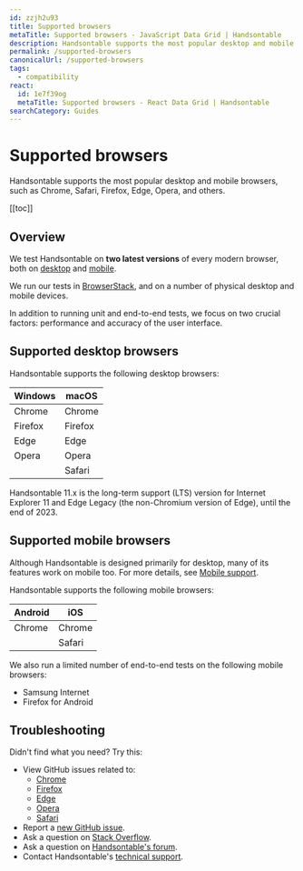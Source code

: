 ```yaml
---
id: zzjh2u93
title: Supported browsers
metaTitle: Supported browsers - JavaScript Data Grid | Handsontable
description: Handsontable supports the most popular desktop and mobile browsers, such as Chrome, Safari, Firefox, Edge, Opera, and others.
permalink: /supported-browsers
canonicalUrl: /supported-browsers
tags:
  - compatibility
react:
  id: 1e7f39og
  metaTitle: Supported browsers - React Data Grid | Handsontable
searchCategory: Guides
---
```


# Supported browsers

Handsontable supports the most popular desktop and mobile browsers, such as Chrome, Safari, Firefox, Edge, Opera, and others.

[[toc]]

## Overview

We test Handsontable on **two latest versions** of every modern browser, both on [desktop](#supported-desktop-browsers) and [mobile](#supported-mobile-browsers).

We run our tests in [BrowserStack](https://www.browserstack.com/), and on a number of physical desktop and mobile devices.

In addition to running unit and end-to-end tests, we focus on two crucial factors: performance and accuracy of the user interface.

## Supported desktop browsers

Handsontable supports the following desktop browsers:

| Windows | macOS   |
| ------- | ------- |
| Chrome  | Chrome  |
| Firefox | Firefox |
| Edge    | Edge    |
| Opera   | Opera   |
|         | Safari  |

Handsontable 11.x is the long-term support (LTS) version for Internet Explorer 11 and Edge Legacy (the non-Chromium version of Edge), until the end of 2023.

## Supported mobile browsers

Although Handsontable is designed primarily for desktop, many of its features work on mobile too. For more details, see [Mobile support](@/guides/technical-specification/mobile-support.md).

Handsontable supports the following mobile browsers:

| Android | iOS    |
| ------- | ------ |
| Chrome  | Chrome |
|         | Safari |

We also run a limited number of end-to-end tests on the following mobile browsers:
- Samsung Internet
- Firefox for Android

## Troubleshooting

Didn't find what you need? Try this:

- View GitHub issues related to:
  - [Chrome](https://github.com/handsontable/handsontable/labels/Chrome)
  - [Firefox](https://github.com/handsontable/handsontable/labels/Firefox)
  - [Edge](https://github.com/handsontable/handsontable/labels/Edge)
  - [Opera](https://github.com/handsontable/handsontable/labels/Opera)
  - [Safari](https://github.com/handsontable/handsontable/labels/Safari)
- Report a [new GitHub issue](https://github.com/handsontable/handsontable/issues/new/choose).
- Ask a question on [Stack Overflow](https://stackoverflow.com/questions/tagged/handsontable).
- Ask a question on [Handsontable's forum](https://forum.handsontable.com/c/getting-help/questions).
- Contact Handsontable's [technical support](https://handsontable.com/contact?category=technical_support).
